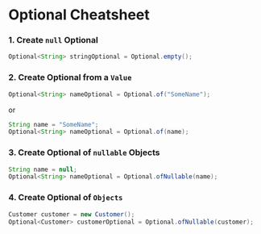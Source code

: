 # Optional Cheatsheet

### 1. Create `null` Optional
```java
Optional<String> stringOptional = Optional.empty();
```

### 2. Create Optional from a `Value`
```java
Optional<String> nameOptional = Optional.of("SomeName");
```   
or   
```java
String name = "SomeName";
Optional<String> nameOptional = Optional.of(name);
```


### 3. Create Optional of `nullable` Objects
```java
String name = null;
Optional<String> nameOptional = Optional.ofNullable(name);
```

### 4. Create Optional of `Objects`
```java
Customer customer = new Customer();
Optional<Customer> customerOptional = Optional.ofNullable(customer);
``` 

